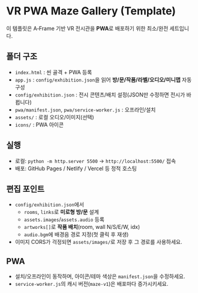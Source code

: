 # VR PWA Maze Gallery (Template)

이 템플릿은 A‑Frame 기반 VR 전시관을 **PWA**로 배포하기 위한 최소/완전 세트입니다.

## 폴더 구조
- `index.html` : 씬 골격 + PWA 등록
- `app.js` : `config/exhibition.json`을 읽어 **방/문/작품/라벨/오디오/미니맵** 자동 구성
- `config/exhibition.json` : 전시 콘텐츠/배치 설정(JSON만 수정하면 전시가 바뀝니다)
- `pwa/manifest.json`, `pwa/service-worker.js` : 오프라인/설치
- `assets/` : 로컬 오디오/이미지(선택)
- `icons/` : PWA 아이콘

## 실행
- 로컬: `python -m http.server 5500` → `http://localhost:5500/` 접속
- 배포: GitHub Pages / Netlify / Vercel 등 정적 호스팅

## 편집 포인트
- `config/exhibition.json`에서
  - `rooms`, `links`로 **미로형 방/문** 설계
  - `assets.images`/`assets.audio` 등록
  - `artworks[]`로 **작품 배치**(room, wall N/S/E/W, idx)
  - `audio.bgm`에 배경음 경로 지정(첫 클릭 후 재생)
- 이미지 CORS가 걱정되면 `assets/images/`로 저장 후 그 경로를 사용하세요.

## PWA
- 설치/오프라인이 동작하며, 아이콘/테마 색상은 `manifest.json`을 수정하세요.
- `service-worker.js`의 캐시 버전(`maze-v1`)은 배포마다 증가시키세요.
